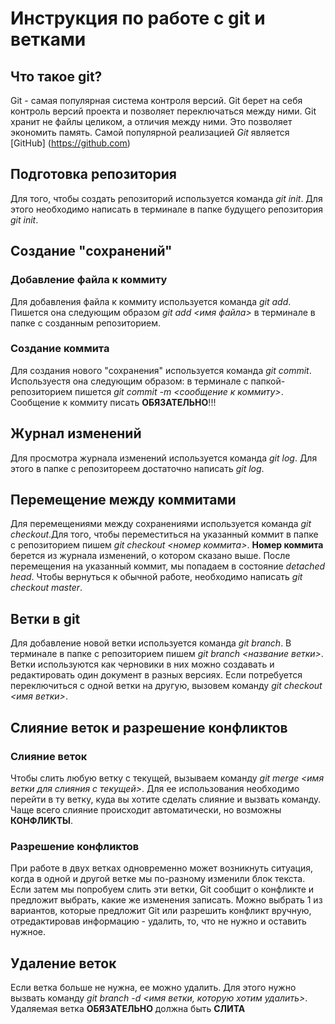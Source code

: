 # Инструкция по работе с git и ветками

## Что такое git?
Git - самая популярная система контроля версий. Git берет на себя контроль версий проекта и позволяет переключаться между ними. Git хранит не файлы целиком, а отличия между ними. Это позволяет экономить память.
Самой популярной реализацией *Git* является [GitHub] (https://github.com)
    
## Подготовка репозитория
Для того, чтобы создать репозиторий используется команда *git init*. Для этого необходимо написать в терминале в папке будущего репозитория *git init*.

## Создание "сохранений"

### Добавление файла к коммиту

Для добавления файла к коммиту используется команда *git add*. Пишется она следующим образом *git add <имя файла>* в терминале в папке с созданным репозиторием. 

### Создание коммита
Для создания нового "сохранения" используется команда *git commit*. Используестя она следующим образом: в терминале с папкой-репозиторием пишется *git commit -m <сообщение к коммиту>*. Сообщение к коммиту писать **ОБЯЗАТЕЛЬНО**!!!

## Журнал изменений
Для просмотра журнала изменений используется команда *git log*. Для этого в папке с репозитореем достаточно написать *git log*. 

## Перемещение между коммитами 
Для перемещениями между сохранениями используется команда *git checkout*.Для того, чтобы переместиться на указанный коммит в папке с репозиторием пишем *git checkout <номер коммита>*. **Номер коммита** берется из журнала изменений, о котором сказано выше. После перемещения на указанный коммит, мы попадаем в состояние *detached head*. Чтобы вернуться к обычной работе, необходимо написать *git checkout master*.

## Ветки в git
Для добавление новой ветки используется команда *git branch*. В терминале в папке с репозиторием пишем *git branch <название ветки>*. Ветки используются как черновики в них можно создавать и редактировать один документ в разных версиях. Если потребуется переключиться с одной ветки
на другую, вызовем команду *git checkout <имя ветки>*.


## Слияние веток и разрешение конфликтов

### Слияние веток
Чтобы слить любую ветку с текущей, вызываем команду *git merge <имя ветки для слияния с текущей>*. Для ее использования необходимо перейти в ту ветку, куда вы хотите сделать слияние и вызвать команду. Чаще всего слияние происходит автоматически, но возможны **КОНФЛИКТЫ**.

### Разрешение конфликтов
При работе в двух ветках одновременно может возникнуть ситуация, когда в одной и другой ветке мы по-разному изменили блок текста. Если затем мы попробуем слить эти ветки, Git сообщит о конфликте и предложит выбрать,
какие же изменения записать. Можно выбрать 1 из вариантов, которые предложит Git или разрешить конфликт вручную, отредактировав информацию - удалить, то, что не нужно и оставить нужное. 

## Удаление веток
Если ветка больше не нужна, ее можно удалить. Для этого нужно вызвать команду *git branch -d <имя ветки, которую хотим удалить>*. Удаляемая ветка **ОБЯЗАТЕЛЬНО** должна быть **СЛИТА**
